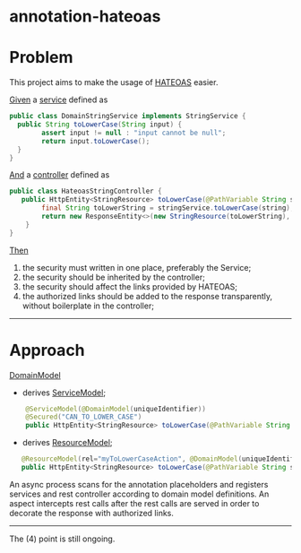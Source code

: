 # annotation-hateoas

# Problem

This project aims to make the usage of [HATEOAS](https://en.wikipedia.org/wiki/HATEOAS) easier. 

[Given](https://docs.cucumber.io/gherkin/reference/) a [service](https://docs.spring.io/spring-framework/docs/current/javadoc-api/org/springframework/stereotype/Service.html) defined as

```java
public class DomainStringService implements StringService {
  public String toLowerCase(String input) {
        assert input != null : "input cannot be null";
        return input.toLowerCase();
  }
}
```

[And](https://docs.cucumber.io/gherkin/reference/) a [controller](https://docs.spring.io/spring-framework/docs/current/javadoc-api/org/springframework/web/bind/annotation/RestController.html) defined as

```java
public class HateoasStringController {
   public HttpEntity<StringResource> toLowerCase(@PathVariable String string) {
        final String toLowerString = stringService.toLowerCase(string);
        return new ResponseEntity<>(new StringResource(toLowerString), HttpStatus.OK);
    }
}
```

[Then](https://docs.cucumber.io/gherkin/reference/)
1) the security must written in one place, preferably the Service;
2) the security should be inherited by the controller;
3) the security should affect the links provided by HATEOAS;
4) the authorized links should be added to the response transparently, without boilerplate in the controller;

---

# Approach

[DomainModel](https://domainlanguage.com/ddd/)
- derives [ServiceModel](http://docs.oasis-open.org/soa-rm/soa-ra/v1.0/cs01/soa-ra-v1.0-cs01.html);

```java
    @ServiceModel(@DomainModel(uniqueIdentifier))
    @Secured("CAN_TO_LOWER_CASE")
    public HttpEntity<StringResource> toLowerCase(@PathVariable String string);
```
    
- derives [ResourceModel](https://www.ics.uci.edu/~fielding/pubs/dissertation/rest_arch_style.htm);

```java
   @ResourceModel(rel="myToLowerCaseAction", @DomainModel(uniqueIdentifier))
   public HttpEntity<StringResource> toLowerCase(@PathVariable String string);
```

An async process scans for the annotation placeholders and registers services and rest controller according to domain model definitions. An aspect intercepts rest calls after the rest calls are served in order to decorate the response with authorized links.

-----------------------------
The (4) point is still ongoing. 
